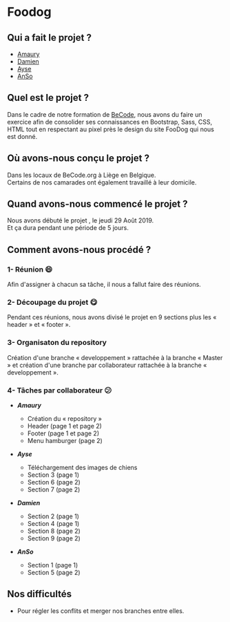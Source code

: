 # Foodog
## Qui a fait le projet ?
- [Amaury](https://github.com/amaury2409/)
- [Damien](https://github.com/DamsCode/)
- [Ayse](https://github.com/Ayse-Akdede)
- [AnSo](https://github.com/anso2410)
## Quel est le projet ?

Dans le cadre de notre formation de [BeCode](https://github.com/becodeorg), nous avons du faire un exercice afin de consolider ses connaissances en Bootstrap, Sass, CSS, HTML tout en respectant au pixel près le design du site FooDog qui nous est donné.

## Où avons-nous conçu le projet ? 
Dans les locaux de BeCode.org à Liège en Belgique.  
Certains de nos camarades ont également travaillé à leur domicile.


## Quand avons-nous commencé le projet ? 
Nous avons débuté le projet , le jeudi 29 Août 2019.  
Et ça dura pendant une période de 5 jours.

## Comment avons-nous procédé ?

### 1- Réunion :smile:  
Afin d'assigner à chacun sa tâche, il nous a fallut faire des réunions.

### 2- Découpage du projet :yum:  
Pendant ces réunions, nous avons divisé le projet en 9 sections plus les « header » et « footer ».

### 3- Organisaton du repository
Création d'une branche « developpement » rattachée à la branche « Master » et création d'une branche par collaborateur rattachée à la branche « developpement ».  

### 4- Tâches par collaborateur :confused:  
- ***Amaury*** 
    * Création du « repository »
    * Header (page 1 et page 2)
    * Footer (page 1 et page 2)
    * Menu hamburger (page 2)
- ***Ayse***
    * Téléchargement des images de chiens
    * Section 3 (page 1)
    * Section 6 (page 2)
    * Section 7 (page 2)
- ***Damien***
    * Section 2 (page 1)
    * Section 4 (page 1)
    * Section 8 (page 2)
    * Section 9 (page 2)

- ***AnSo*** 
    * Section 1 (page 1)
    * Section 5 (page 2)
## Nos difficultés 
- Pour régler les conflits et merger nos branches entre elles.



 


